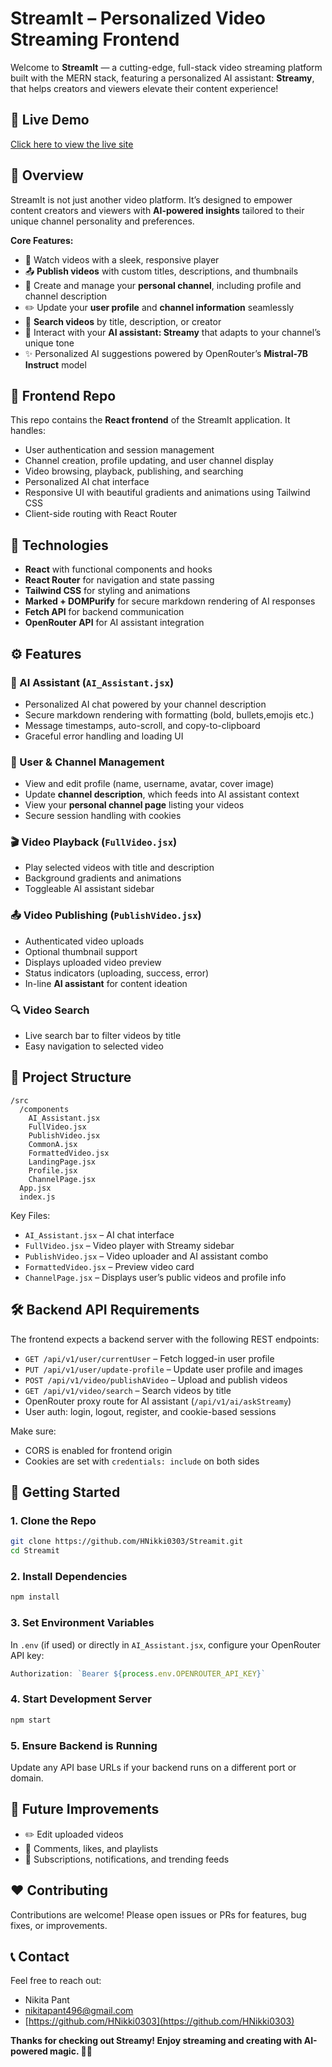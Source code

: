 
# StreamIt – Personalized Video Streaming Frontend
Welcome to **StreamIt** — a cutting-edge, full-stack video streaming platform built with the MERN stack, featuring a personalized AI assistant: **Streamy**, that helps creators and viewers elevate their content experience!

## 🚀 Live Demo
[Click here to view the live site](https://streamit-git-master-nikita-pants-projects.vercel.app/)

## 🚀 Overview
StreamIt is not just another video platform. It’s designed to empower content creators and viewers with **AI-powered insights** tailored to their unique channel personality and preferences.

**Core Features:**
* 🎥 Watch videos with a sleek, responsive player
* 📤 **Publish videos** with custom titles, descriptions, and thumbnails
* 👤 Create and manage your **personal channel**, including profile and channel description
* ✏️ Update your **user profile** and **channel information** seamlessly
* 🔎 **Search videos** by title, description, or creator
* 🤖 Interact with your **AI assistant: Streamy** that adapts to your channel’s unique tone
* ✨ Personalized AI suggestions powered by OpenRouter’s **Mistral-7B Instruct** model

## 📁 Frontend Repo
This repo contains the **React frontend** of the StreamIt application. It handles:
* User authentication and session management
* Channel creation, profile updating, and user channel display
* Video browsing, playback, publishing, and searching
* Personalized AI chat interface
* Responsive UI with beautiful gradients and animations using Tailwind CSS
* Client-side routing with React Router

## 🔧 Technologies
* **React** with functional components and hooks
* **React Router** for navigation and state passing
* **Tailwind CSS** for styling and animations
* **Marked + DOMPurify** for secure markdown rendering of AI responses
* **Fetch API** for backend communication
* **OpenRouter API** for AI assistant integration

## ⚙️ Features

### 🤖 AI Assistant (`AI_Assistant.jsx`)
* Personalized AI chat powered by your channel description
* Secure markdown rendering with formatting (bold, bullets,emojis etc.)
* Message timestamps, auto-scroll, and copy-to-clipboard
* Graceful error handling and loading UI

### 👤 User & Channel Management
* View and edit profile (name, username, avatar, cover image)
* Update **channel description**, which feeds into AI assistant context
* View your **personal channel page** listing your videos
* Secure session handling with cookies

### 🎬 Video Playback (`FullVideo.jsx`)
* Play selected videos with title and description
* Background gradients and animations
* Toggleable AI assistant sidebar

### 📤 Video Publishing (`PublishVideo.jsx`)
* Authenticated video uploads
* Optional thumbnail support
* Displays uploaded video preview
* Status indicators (uploading, success, error)
* In-line **AI assistant** for content ideation

### 🔍 Video Search
* Live search bar to filter videos by title
* Easy navigation to selected video

## 📁 Project Structure

```
/src
  /components
    AI_Assistant.jsx
    FullVideo.jsx
    PublishVideo.jsx
    CommonA.jsx
    FormattedVideo.jsx
    LandingPage.jsx
    Profile.jsx
    ChannelPage.jsx
  App.jsx
  index.js
```

Key Files:

* `AI_Assistant.jsx` – AI chat interface
* `FullVideo.jsx` – Video player with Streamy sidebar
* `PublishVideo.jsx` – Video uploader and AI assistant combo
* `FormattedVideo.jsx` – Preview video card
* `ChannelPage.jsx` – Displays user’s public videos and profile info

## 🛠️ Backend API Requirements

The frontend expects a backend server with the following REST endpoints:

* `GET /api/v1/user/currentUser` – Fetch logged-in user profile
* `PUT /api/v1/user/update-profile` – Update user profile and images
* `POST /api/v1/video/publishAVideo` – Upload and publish videos
* `GET /api/v1/video/search` – Search videos by title
* OpenRouter proxy route for AI assistant (`/api/v1/ai/askStreamy`)
* User auth: login, logout, register, and cookie-based sessions

Make sure:
* CORS is enabled for frontend origin
* Cookies are set with `credentials: include` on both sides
  

## 🚀 Getting Started

### 1. Clone the Repo

```bash
git clone https://github.com/HNikki0303/Streamit.git
cd Streamit
```

### 2. Install Dependencies

```bash
npm install
```

### 3. Set Environment Variables

In `.env` (if used) or directly in `AI_Assistant.jsx`, configure your OpenRouter API key:

```js
Authorization: `Bearer ${process.env.OPENROUTER_API_KEY}`
```

### 4. Start Development Server

```bash
npm start
```

### 5. Ensure Backend is Running
Update any API base URLs if your backend runs on a different port or domain.

## 🌟 Future Improvements
* ✏️ Edit uploaded videos
* 💬 Comments, likes, and playlists
* 🔔 Subscriptions, notifications, and trending feeds

## ❤️ Contributing
Contributions are welcome! Please open issues or PRs for features, bug fixes, or improvements.

## 📞 Contact
Feel free to reach out:
* Nikita Pant
* [nikitapant496@gmail.com](mailto:nikitapant496.email@example.com)
* [https://github.com/HNikki0303](https://github.com/HNikki0303)

**Thanks for checking out Streamy! Enjoy streaming and creating with AI-powered magic. 🌊✨**


  
